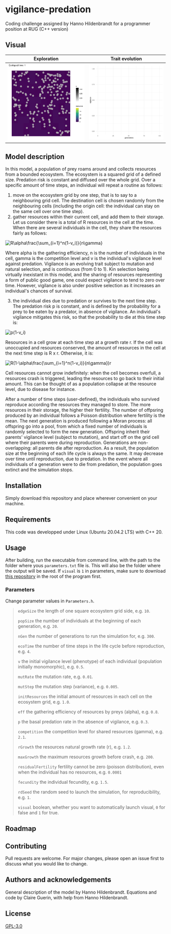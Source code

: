 # vigilance-predation
Coding challenge assigned by Hanno Hildenbrandt for a programmer position at RUG (C++ version)

## Visual


Exploration                  | Trait evolution
:---------------------------:|:----------------------------:
![eanim](gifs/ecosystem.gif) | ![vanim](gifs/vigilance.gif)


## Model description

In this model, a population of prey roams around and collects resources from a bounded ecosystem. The ecosystem is a squared grid of a defined size. Predation risk is constant and diffused over the whole grid. Over a specific amount of time steps, an individual will repeat a routine as follows:

1. move on the ecosystem grid by one step, that is to say to a neighbouring grid cell. The destination cell is chosen randomly from the neighbouring cells (including the origin cell: the individual can stay on the same cell over one time step).
2. gather resources within their current cell, and add them to their storage. Let us consider there is a total of R resources in the cell at the time. When there are several individuals in the cell, they share the resources fairly as follows:

<img src="https://latex.codecogs.com/svg.latex?R\alpha\frac{\sum_{i=1}^n(1-v_i)}{n\gamma}" title="R\alpha\frac{\sum_{i=1}^n(1-v_i)}{n\gamma}" />

Where alpha is the gathering efficiency, n is the number of individuals in the cell, gamma is the competition level and v is the individual's vigilance level against predation. Vigilance is an evolving trait subject to mutation and natural selection, and is continuous (from 0 to 1). Kin selection being virtually inexistant in this model, and the sharing of resources representing a form of public good game, one could expect vigilance to tend to zero over time. However, vigilance is also under positive selection as it increases an individual's chances of survival.

3. the individual dies due to predation or survives to the next time step. The predation risk p is constant, and is defined by the probability for a prey to be eaten by a predator, in absence of vigilance. An individual's vigilance mitigates this risk, so that the probability to die at this time step is:

<img src="https://latex.codecogs.com/svg.latex?p(1-v_i)" title="p(1-v_i)" />

Resources in a cell grow at each time step at a growth rate r. If the cell was unoccupied and resources conserved, the amount of resources in the cell at the next time step is R x r. Otherwise, it is:

<img src="https://latex.codecogs.com/svg.latex?R(1-\alpha\frac{\sum_{i=1}^n(1-v_i)}{n\gamma})r" title="R(1-\alpha\frac{\sum_{i=1}^n(1-v_i)}{n\gamma})r" />

Cell resources cannot grow indefinitely: when the cell becomes overfull, a resources crash is triggered, leading the resources to go back to their initial amount. This can be thought of as a population collapse at the resource level, due to disease for instance.

After a number of time steps (user-defined), the individuals who survived reproduce according the resources they managed to store. The more resources in their storage, the higher their fertility. The number of offpsring produced by an individual follows a Poisson distribution where fertility is the mean. The next generation is produced following a Moran process: all offspring go into a pool, from which a fixed number of individuals is randomly selected to form the new generation. Offspring inherit their parents' vigilance level (subject to mutation), and start off on the grid cell where their parents were during reproduction. Generations are non-overlapping: all parents die after reproduction. As a result, the population size at the beginning of each life cycle is always the same. It may decrease over time until reproduction, due to predation. In the event where all individuals of a generation were to die from predation, the population goes extinct and the simulation stops.

## Installation

Simply download this repository and place wherever convenient on your machine.

## Requirements
This code was developped under Linux (Ubuntu 20.04.2 LTS) with C++ 20.

## Usage

After building, run the executable from command line, with the path to the folder where yous `parameters.txt` file is. This will also be the folder where the output will be saved. If `visual` is `1` in parameters, make sure to download [this repository](https://github.com/ClaireGuerin/anim-vigil) in the root of the program first.

### Parameters
Change parameter values in `Parameters.h`.

> `edgeSize` the length of one square ecosystem grid side, e.g. `10`.
> 
> `popSize` the number of individuals at the beginning of each generation, e.g. `20`.
> 
> `nGen` the number of generations to run the simulation for, e.g. `300`.
> 
> `ecoTime` the number of time steps in the life cycle before reproduction, e.g. `4`.
>
> `v` the initial vigilance level (phenotype) of each individual (population initially monomorphic), e.g. `0.5`.
> 
> `mutRate` the mutation rate, e.g. `0.01`.
> 
> `mutStep` the mutation step (variance), e.g. `0.005`.
> 
> `initResources` the initial amount of resources in each cell on the ecosystem grid, e.g. `1.0`.
> 
> `eff` the gathering efficiency of resources by preys (alpha), e.g. `0.8`.
> 
> `p` the basal predation rate in the absence of vigilance, e.g. `0.3`.
> 
> `competition` the competition level for shared resources (gamma), e.g. `2.1`.
> 
> `rGrowth` the resources natural growth rate (r), e.g. `1.2`.
>
> `maxGrowth` the maximum resources growth before crash, e.g. `200`.
>
> `residualFertility` fertility cannot be zero (poisson distribution), even when the individual has no resources, e.g. `0.0001`
> 
> `fecundity` the individual fecundity, e.g. `1.5`.
>
> `rdSeed` the random seed to launch the simulation, for reproducibility, e.g. `1`.
>
> `visual` boolean, whether you want to automatically launch visual, `0` for false and `1` for true.

## Roadmap

## Contributing
Pull requests are welcome. For major changes, please open an issue first to discuss what you would like to change.

## Authors and acknowledgements
General description of the model by Hanno Hildenbrandt.
Equations and code by Claire Guerin, with help from Hanno Hildenbrandt.

## License

[GPL-3.0](https://github.com/ClaireGuerin/vigilance-predation/blob/main/LICENSE)